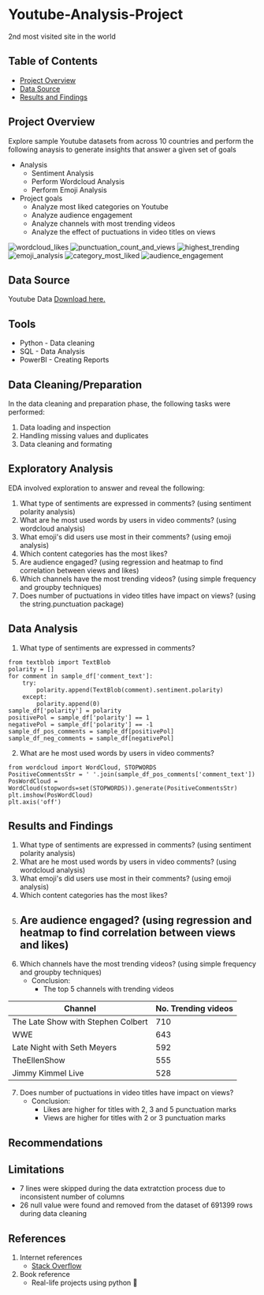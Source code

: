 # Youtube-Analysis-Project
2nd most visited site in the world

## Table of Contents
- [Project Overview](#project-overview)
- [Data Source](#data-source)
- [Results and Findings](#results-and-findings)

## Project Overview
Explore sample Youtube datasets from across  10 countries and perform the following anaysis to generate insights that answer a given set of goals
- Analysis
  - Sentiment Analysis
  - Perform Wordcloud Analysis
  - Perform Emoji Analysis
- Project goals
  - Analyze most liked categories on Youtube
  - Analyze audience engagement
  - Analyze channels with most trending videos
  - Analyze the effect of puctuations in video titles on views

![wordcloud_likes](https://github.com/AbuTaoheed/Youtube-Analysis/assets/159118239/2dc5445f-de88-43db-9fd6-7de2807f207b)
![punctuation_count_and_views](https://github.com/AbuTaoheed/Youtube-Analysis/assets/159118239/86829c5c-3477-474b-8d97-a6884a4d4fe7)
![highest_trending](https://github.com/AbuTaoheed/Youtube-Analysis/assets/159118239/08250587-f406-4aee-96d9-5e94dd12a5af)
![emoji_analysis](https://github.com/AbuTaoheed/Youtube-Analysis/assets/159118239/327ecca8-9425-4bae-b5cc-3bccccb045ff)
![category_most_liked](https://github.com/AbuTaoheed/Youtube-Analysis/assets/159118239/740cb08e-9531-4ce7-acb0-bc2af162c911)
![audience_engagement](https://github.com/AbuTaoheed/Youtube-Analysis/assets/159118239/ca8dbc58-c163-4cac-bcd8-0e2b434d6d80)

## Data Source
Youtube Data [Download here.](www.link.com)

## Tools 
- Python - Data cleaning
- SQL - Data Analysis
- PowerBI - Creating Reports

## Data Cleaning/Preparation
In the data cleaning and preparation phase, the following tasks were performed:
1. Data loading and inspection
2. Handling missing values and duplicates
3. Data cleaning and formating 

## Exploratory Analysis 
EDA involved exploration to answer and reveal the following:
1. What type of sentiments are expressed in comments? (using sentiment polarity analysis)
2. What are he most used words by users in video comments? (using wordcloud analysis)
3. What emoji's did users use most in their comments? (using emoji analysis)
4. Which content categories has the most likes?
5. Are audience engaged? (using regression and heatmap to find correlation between views and likes)
6. Which channels have the most trending videos? (using simple frequency and groupby techniques)
7. Does number of puctuations in video titles have impact on views? (using the string.punctuation package)

## Data Analysis
1. What type of sentiments are expressed in comments?
```
from textblob import TextBlob
polarity = []
for comment in sample_df['comment_text']:
    try:
        polarity.append(TextBlob(comment).sentiment.polarity)
    except:
        polarity.append(0)
sample_df['polarity'] = polarity
positivePol = sample_df['polarity'] == 1
negativePol = sample_df['polarity'] == -1
sample_df_pos_comments = sample_df[positivePol]
sample_df_neg_comments = sample_df[negativePol]
```

2. What are he most used words by users in video comments?
```
from wordcloud import WordCloud, STOPWORDS
PositiveCommentsStr = ' '.join(sample_df_pos_comments['comment_text'])
PosWordCloud = WordCloud(stopwords=set(STOPWORDS)).generate(PositiveCommentsStr)
plt.imshow(PosWordCloud)
plt.axis('off')
```

## Results and Findings
1. What type of sentiments are expressed in comments? (using sentiment polarity analysis)
2. What are he most used words by users in video comments? (using wordcloud analysis)
3. What emoji's did users use most in their comments? (using emoji analysis)
4. Which content categories has the most likes?
5. Are audience engaged? (using regression and heatmap to find correlation between views and likes)
   - 
7. Which channels have the most trending videos? (using simple frequency and groupby techniques)
   - Conclusion:
     - The top 5 channels with trending videos
       
|Channel|No. Trending videos|
|-------|-------------------|
|The Late Show with Stephen Colbert|710|
|WWE|643|
|Late Night with Seth Meyers|592|
|TheEllenShow|555|
|Jimmy Kimmel Live|528|

7. Does number of puctuations in video titles have impact on views?
   - Conclusion:
     - Likes are higher for titles with 2, 3 and 5 punctuation marks
     - Views are higher for titles with 2 or 3 punctuation marks

## Recommendations

## Limitations
- 7 lines were skipped during the data extratction process due to inconsistent number of columns
- 26 null value were found and removed from the dataset of 691399 rows during data cleaning

## References 
1. Internet references
   - [Stack Overflow](somelink.com)
2. Book reference
   - Real-life projects using python
🍎
